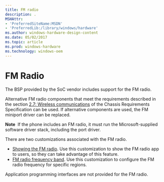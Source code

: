 ```yaml
---
title: FM radio
description: .
MSHAttr:
- 'PreferredSiteName:MSDN'
- 'PreferredLib:/library/windows/hardware'
ms.author: windows-hardware-design-content
ms.date: 05/02/2017
ms.topic: article
ms.prod: windows-hardware
ms.technology: windows-oem
---
```


# FM Radio

The BSP provided by the SoC vendor includes support for the FM radio.

Alternative FM radio components that meet the requirements described in the section <a href="https://msdn.microsoft.com/en-us/library/windows/hardware/dn756593">2.7: Wireless communications</a> of the Chassis Requirements Specification can be used. If alternative components are used, the FM miniport driver can be replaced.

**Note**  If the phone includes an FM radio, it must run the Microsoft-supplied software driver stack, including the port driver.

There are two customizations associated with the FM radio.
* <a href = "https://msdn.microsoft.com/en-us/windows/hardware/commercialize/customize/mobile/mcsf/showing-the-fm-radio">Showing the FM radio</a>. Use this customization to show the FM radio app to users, so they can take advantage of this feature.
* <a href="https://msdn.microsoft.com/en-us/windows/hardware/commercialize/customize/mobile/mcsf/fm-radio-frequency-band">FM radio frequency band</a>. Use this customization to configure the FM radio frequency for specific regions.

Application programming interfaces are not provided for the FM radio.
